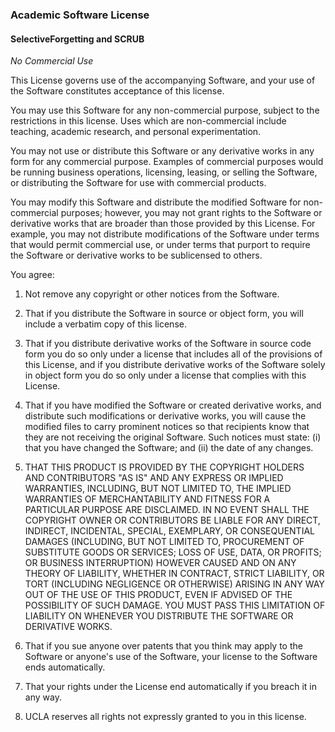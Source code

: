 ### Academic Software License

####  SelectiveForgetting and SCRUB

*No Commercial Use*

This License governs use of the accompanying Software, and your use of the Software constitutes acceptance of this license.

You may use this Software for any non-commercial purpose, subject to the restrictions in this license. Uses which are non-commercial include teaching, academic research, and personal experimentation.

You may not use or distribute this Software or any derivative works in any form for any commercial purpose. Examples of commercial purposes would be running business operations, licensing, leasing, or selling the Software, or distributing the Software for use with commercial products.

You may modify this Software and distribute the modified Software for non-commercial purposes; however, you may not grant rights to the Software or derivative works that are broader than those provided by this License. For example, you may not distribute modifications of the Software under terms that would permit commercial use, or under terms that purport to require the Software or derivative works to be sublicensed to others.

You agree:

1. Not remove any copyright or other notices from the Software.

2. That if you distribute the Software in source or object form, you will include a verbatim copy of this license.

3. That if you distribute derivative works of the Software in source code form you do so only under a license that includes all of the provisions of this License, and if you distribute derivative works of the Software solely in object form you do so only under a license that complies with this License.

4. That if you have modified the Software or created derivative works, and distribute such modifications or derivative works, you will cause the modified files to carry prominent notices so that recipients know that they are not receiving the original Software. Such notices must state: (i) that you have changed the Software; and (ii) the date of any changes.

5. THAT THIS PRODUCT IS PROVIDED BY THE COPYRIGHT HOLDERS AND CONTRIBUTORS "AS IS" AND ANY EXPRESS OR IMPLIED WARRANTIES, INCLUDING, BUT NOT LIMITED TO, THE IMPLIED WARRANTIES OF MERCHANTABILITY AND FITNESS FOR A PARTICULAR PURPOSE ARE DISCLAIMED. IN NO EVENT SHALL THE COPYRIGHT OWNER OR CONTRIBUTORS BE LIABLE FOR ANY DIRECT, INDIRECT, INCIDENTAL, SPECIAL, EXEMPLARY, OR CONSEQUENTIAL DAMAGES (INCLUDING, BUT NOT LIMITED TO, PROCUREMENT OF SUBSTITUTE GOODS OR SERVICES; LOSS OF USE, DATA, OR PROFITS; OR BUSINESS INTERRUPTION) HOWEVER CAUSED AND ON ANY THEORY OF LIABILITY, WHETHER IN CONTRACT, STRICT LIABILITY, OR TORT (INCLUDING NEGLIGENCE OR OTHERWISE) ARISING IN ANY WAY OUT OF THE USE OF THIS PRODUCT, EVEN IF ADVISED OF THE POSSIBILITY OF SUCH DAMAGE.  YOU MUST PASS THIS LIMITATION OF LIABILITY ON WHENEVER YOU DISTRIBUTE THE SOFTWARE OR DERIVATIVE WORKS.

6. That if you sue anyone over patents that you think may apply to the Software or anyone's use of the Software, your license to the Software ends automatically.

7. That your rights under the License end automatically if you breach it in any way.

8. UCLA reserves all rights not expressly granted to you in this license.
